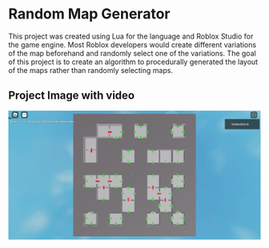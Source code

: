 # Random Map Generator

This project was created using Lua for the language and Roblox Studio for the game engine. Most Roblox developers would create different variations of the map beforehand and randomly select one of the variations. The goal of this project is to create an algorithm to procedurally generated the layout of the maps rather than randomly selecting maps.

## Project Image with video

<a href="randmapgen.mp4" title="random map generator video"><img src="previewimg.png" alt="random map generator video" /></a>

